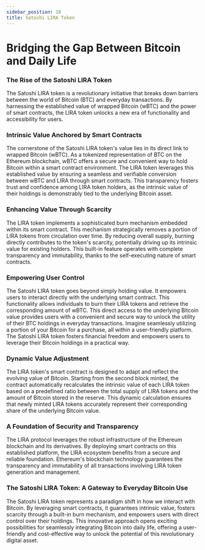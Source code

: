 ```yaml
---
sidebar_position: 10
title: Satoshi LIRA Token
---
```


# Bridging the Gap Between Bitcoin and Daily Life

### The Rise of the Satoshi LIRA Token
The Satoshi LIRA token is a revolutionary initiative that breaks down barriers between the world of Bitcoin (BTC) and everyday transactions. By harnessing the established value of wrapped Bitcoin (wBTC) and the power of smart contracts, the LIRA token unlocks a new era of functionality and accessibility for users.

### Intrinsic Value Anchored by Smart Contracts
The cornerstone of the Satoshi LIRA token's value lies in its direct link to wrapped Bitcoin (wBTC). As a tokenized representation of BTC on the Ethereum blockchain, wBTC offers a secure and convenient way to hold Bitcoin within a smart contract environment. The LIRA token leverages this established value by ensuring a seamless and verifiable conversion between wBTC and LIRA through smart contracts. This transparency fosters trust and confidence among LIRA token holders, as the intrinsic value of their holdings is demonstrably tied to the underlying Bitcoin asset.

### Enhancing Value Through Scarcity
The LIRA token implements a sophisticated burn mechanism embedded within its smart contract. This mechanism strategically removes a portion of LIRA tokens from circulation over time. By reducing overall supply, burning directly contributes to the token's scarcity, potentially driving up its intrinsic value for existing holders. This built-in feature operates with complete transparency and immutability, thanks to the self-executing nature of smart contracts.

### Empowering User Control
The Satoshi LIRA token goes beyond simply holding value. It empowers users to interact directly with the underlying smart contract. This functionality allows individuals to burn their LIRA tokens and retrieve the corresponding amount of wBTC. This direct access to the underlying Bitcoin value provides users with a convenient and secure way to unlock the utility of their BTC holdings in everyday transactions. Imagine seamlessly utilizing a portion of your Bitcoin for a purchase, all within a user-friendly platform. The Satoshi LIRA token fosters financial freedom and empowers users to leverage their Bitcoin holdings in a practical way.

### Dynamic Value Adjustment
The LIRA token's smart contract is designed to adapt and reflect the evolving value of Bitcoin.  Starting from the second block minted, the contract automatically recalculates the intrinsic value of each LIRA token based on a predefined ratio between the total supply of LIRA tokens and the amount of Bitcoin stored in the reserve. This dynamic calculation ensures that newly minted LIRA tokens accurately represent their corresponding share of the underlying Bitcoin value.

### A Foundation of Security and Transparency
The LIRA protocol leverages the robust infrastructure of the Ethereum blockchain and its derivatives. By deploying smart contracts on this established platform, the LIRA ecosystem benefits from a secure and reliable foundation.  Ethereum's blockchain technology guarantees the transparency and immutability of all transactions involving LIRA token generation and management.

### The Satoshi LIRA Token: A Gateway to Everyday Bitcoin Use
The Satoshi LIRA token represents a paradigm shift in how we interact with Bitcoin. By leveraging smart contracts, it guarantees intrinsic value, fosters scarcity through a built-in burn mechanism, and empowers users with direct control over their holdings. This innovative approach opens exciting possibilities for seamlessly integrating Bitcoin into daily life, offering a user-friendly and cost-effective way to unlock the potential of this revolutionary digital asset.
